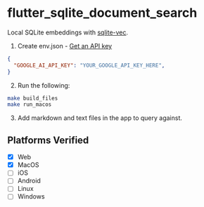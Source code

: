 # flutter_sqlite_document_search

Local SQLite embeddings with [sqlite-vec](https://github.com/asg017/sqlite-vec).

1. Create env.json - [Get an API key](https://aistudio.google.com/app/apikey)

```json
{
  "GOOGLE_AI_API_KEY": "YOUR_GOOGLE_API_KEY_HERE",
}
```

2. Run the following:

```bash
make build_files
make run_macos
```

3. Add markdown and text files in the app to query against.

## Platforms Verified

- [X] Web
- [X] MacOS
- [ ] iOS
- [ ] Android
- [ ] Linux
- [ ] Windows

